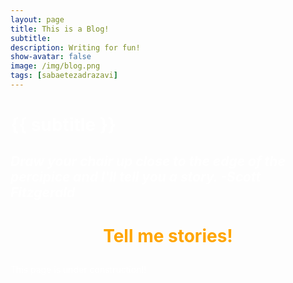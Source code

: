 ```yaml
---
layout: page
title: This is a Blog! 
subtitle: 
description: Writing for fun!
show-avatar: false
image: /img/blog.png
tags: [sabaetezadrazavi]
---
```


<style>{color:White;}</style>
 <h1> {{ subtitle }} </h1>
<style>H1{color:White;}</style>
<style>H2{color:White;}</style>
<style>H3{color:White;}</style>
<style>p{color:White;}</style>



<style>{color:White;}</style>
 
<style>H1{color:White;}</style>
<style>H2{color:White;}</style>
<style>H3{color:White;}</style>
<style>p{color:White;}</style>



## *Draw your chair up close to the edge of the percipice and I'll tell you a story. -Scott Fitzgerald*


<h1 align="center"> <p style="color:orange;"> Tell me stories! </p> </h1>


This page is under construction!!
